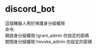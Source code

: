 # discord_bot
這個機器人用於保護身分組權限<br> 命令:<br>開啟身分組權限:!grant_admin 你設定的密碼<br>關閉身分組權限:!revoke_admin 你設定的密碼
